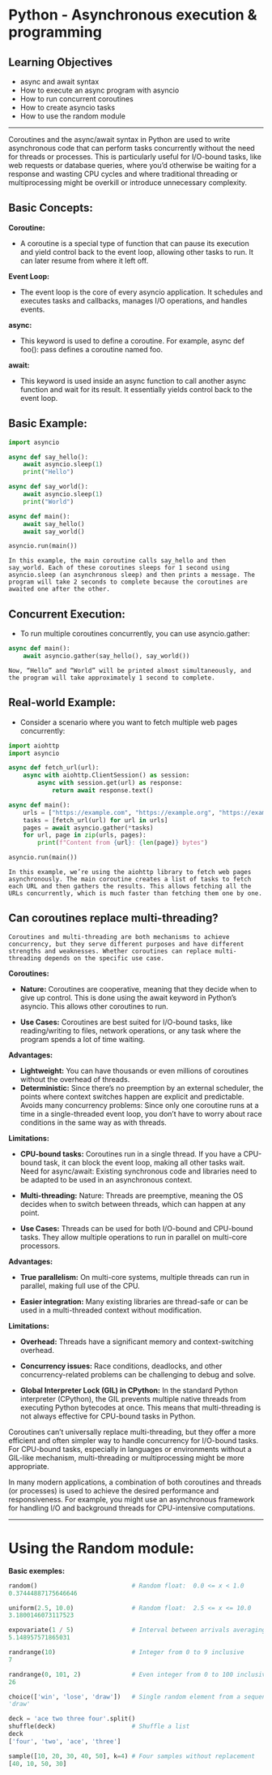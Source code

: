 # Python - Asynchronous execution & programming

## Learning Objectives

+ async and await syntax
+ How to execute an async program with asyncio
+ How to run concurrent coroutines
+ How to create asyncio tasks
+ How to use the random module

---

Coroutines and the async/await syntax in Python are used to write asynchronous code that can perform tasks concurrently without the need for threads or processes. This is particularly useful for I/O-bound tasks, like web requests or database queries, where you’d otherwise be waiting for a response and wasting CPU cycles and where traditional threading or multiprocessing might be overkill or introduce unnecessary complexity.

## Basic Concepts:
**Coroutine:** 
+ A coroutine is a special type of function that can pause its execution and yield control back to the event loop, allowing other tasks to run. It can later resume from where it left off.

**Event Loop:** 
+ The event loop is the core of every asyncio application. It schedules and executes tasks and callbacks, manages I/O operations, and handles events.

**async:** 
+ This keyword is used to define a coroutine. For example, async def foo(): pass defines a coroutine named foo.

**await:** 
+ This keyword is used inside an async function to call another async function and wait for its result. It essentially yields control back to the event loop.

## Basic Example:
```python
import asyncio

async def say_hello():
    await asyncio.sleep(1)
    print("Hello")

async def say_world():
    await asyncio.sleep(1)
    print("World")

async def main():
    await say_hello()
    await say_world()

asyncio.run(main())
```
    In this example, the main coroutine calls say_hello and then say_world. Each of these coroutines sleeps for 1 second using asyncio.sleep (an asynchronous sleep) and then prints a message. The program will take 2 seconds to complete because the coroutines are awaited one after the other.

## Concurrent Execution:
+ To run multiple coroutines concurrently, you can use asyncio.gather:
```python
async def main():
    await asyncio.gather(say_hello(), say_world())
```
    Now, “Hello” and “World” will be printed almost simultaneously, and the program will take approximately 1 second to complete.

## Real-world Example:
+ Consider a scenario where you want to fetch multiple web pages concurrently:
```python
import aiohttp
import asyncio

async def fetch_url(url):
    async with aiohttp.ClientSession() as session:
        async with session.get(url) as response:
            return await response.text()

async def main():
    urls = ["https://example.com", "https://example.org", "https://example.net"]
    tasks = [fetch_url(url) for url in urls]
    pages = await asyncio.gather(*tasks)
    for url, page in zip(urls, pages):
        print(f"Content from {url}: {len(page)} bytes")

asyncio.run(main())
```
    In this example, we’re using the aiohttp library to fetch web pages asynchronously. The main coroutine creates a list of tasks to fetch each URL and then gathers the results. This allows fetching all the URLs concurrently, which is much faster than fetching them one by one.

## Can coroutines replace multi-threading?
    Coroutines and multi-threading are both mechanisms to achieve concurrency, but they serve different purposes and have different strengths and weaknesses. Whether coroutines can replace multi-threading depends on the specific use case.

**Coroutines:**
+ **Nature:** Coroutines are cooperative, meaning that they decide when to give up control. This is done using the await keyword in Python’s asyncio. This allows other coroutines to run.

+ **Use Cases:** Coroutines are best suited for I/O-bound tasks, like reading/writing to files, network operations, or any task where the program spends a lot of time waiting.

**Advantages:**

+ **Lightweight:** You can have thousands or even millions of coroutines without the overhead of threads.
+ **Deterministic:** Since there’s no preemption by an external scheduler, the points where context switches happen are explicit and predictable.
Avoids many concurrency problems: Since only one coroutine runs at a time in a single-threaded event loop, you don’t have to worry about race conditions in the same way as with threads.

**Limitations:**

+ **CPU-bound tasks:** Coroutines run in a single thread. If you have a CPU-bound task, it can block the event loop, making all other tasks wait.
Need for async/await: Existing synchronous code and libraries need to be adapted to be used in an asynchronous context.
+ **Multi-threading:**
Nature: Threads are preemptive, meaning the OS decides when to switch between threads, which can happen at any point.

+ **Use Cases:** Threads can be used for both I/O-bound and CPU-bound tasks. They allow multiple operations to run in parallel on multi-core processors.

**Advantages:**

+ **True parallelism:** On multi-core systems, multiple threads can run in parallel, making full use of the CPU.

+ **Easier integration:** Many existing libraries are thread-safe or can be used in a multi-threaded context without modification.

**Limitations:**

+ **Overhead:** Threads have a significant memory and context-switching overhead.

+ **Concurrency issues:** Race conditions, deadlocks, and other concurrency-related problems can be challenging to debug and solve.

+ **Global Interpreter Lock (GIL) in CPython:** In the standard Python interpreter (CPython), the GIL prevents multiple native threads from executing Python bytecodes at once. This means that multi-threading is not always effective for CPU-bound tasks in Python.

Coroutines can’t universally replace multi-threading, but they offer a more efficient and often simpler way to handle concurrency for I/O-bound tasks. For CPU-bound tasks, especially in languages or environments without a GIL-like mechanism, multi-threading or multiprocessing might be more appropriate.

In many modern applications, a combination of both coroutines and threads (or processes) is used to achieve the desired performance and responsiveness. For example, you might use an asynchronous framework for handling I/O and background threads for CPU-intensive computations.
___

# Using the Random module: 

**Basic exemples:**

```python
random()                          # Random float:  0.0 <= x < 1.0
0.37444887175646646

uniform(2.5, 10.0)                # Random float:  2.5 <= x <= 10.0
3.1800146073117523

expovariate(1 / 5)                # Interval between arrivals averaging 5 seconds
5.148957571865031

randrange(10)                     # Integer from 0 to 9 inclusive
7

randrange(0, 101, 2)              # Even integer from 0 to 100 inclusive
26

choice(['win', 'lose', 'draw'])   # Single random element from a sequence
'draw'

deck = 'ace two three four'.split()
shuffle(deck)                     # Shuffle a list
deck
['four', 'two', 'ace', 'three']

sample([10, 20, 30, 40, 50], k=4) # Four samples without replacement
[40, 10, 50, 30]
```



